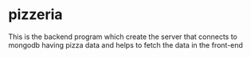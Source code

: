 # pizzeria
This is the backend program which create the server that connects to mongodb having pizza data and helps to fetch the data in the front-end
